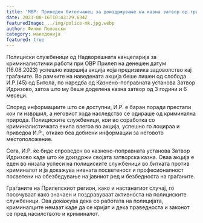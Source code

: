 ```yaml
---
title: 'МВР: Приведен битолчанец за доиздржување на казна затвор од три и пол години - 16 АВГУСТ 2023'
date: 2023-08-16T10:43:29.634Z
featuredImage: ../img/police-mk.jpg.webp
author: Филип Поповски
category: македонија
featured: true
---
```

Полициски службеници од Надворешната канцеларија за криминалистички работи при ОВР Прилеп на денешен датум (16.08.2023) успешно извршија акција која предизвика задоволство кај граѓаните. Во рамките на наведената акција беше лишен од слобода И.Р.(45) од Битола, по наредба од Казнено-поправната установа Затвор Идризово, затоа што му беше доделена казна затвор од 3 години и 6 месеци.

Според информациите што се доступни, И.Р. е баран поради престапи кои ги извршил, а неговиот хода наследство се одираше од криминална природа. Полициските службеници, кои во соработка со криминалистичката екипа влегоа во акција, успешно го лоцираа и приведоа И.Р., откако беа добиени информации за неговото местоположение. 

Сега, И.Р. ќе биде спроведен во казнено-поправната установа Затвор Идризово каде што ќе доиздржи својата затворска казна. Оваа акција е еден во низата успеси на полициските службеници во битката против криминалот и ја докажува нивната посветеност и професионалност посветени на обезбедување на јавниот ред и безбедноста на граѓаните.

Граѓаните на Прилепскиот регион, како и настанатиот случај, го посочуваат како значаен и поздравуваат активноста на полициските службеници. Ова докажува дека со работата на полицијата, криминалците немаат каде да се кријат и дека праведноста и законот се пред насилството и криминалот.
